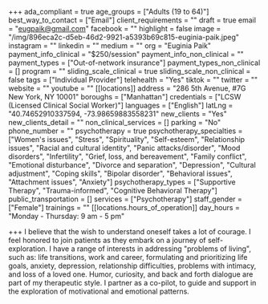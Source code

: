 +++
ada_compliant = true
age_groups = ["Adults (19 to 64)"]
best_way_to_contact = ["Email"]
client_requirements = ""
draft = true
email = "eugpaik@gmail.com"
facebook = ""
highlight = false
image = "/img/896eca2c-d5eb-46d2-9921-a5393b69c815-euginia-paik.jpeg"
instagram = ""
linkedin = ""
medium = ""
org = "Euginia Paik"
payment_info_clinical = "$250/session"
payment_info_non_clinical = ""
payment_types = ["Out-of-network insurance"]
payment_types_non_clinical = []
program = ""
sliding_scale_clinical = true
sliding_scale_non_clinical = false
tags = ["Individual Provider"]
telehealth = "Yes"
tiktok = ""
twitter = ""
website = ""
youtube = ""
[[locations]]
address = "286 5th Avenue, #7G New York, NY 10001"
boroughs = ["Manhattan"]
credentials = ["LCSW (Licensed Clinical Social Worker)"]
languages = ["English"]
latLng = "40.74652910337594, -73.98659883558231"
new_clients = "Yes"
new_clients_detail = ""
non_clinical_services = []
parking = "No"
phone_number = ""
psychotherapy = true
psychotherapy_specialties = ["Women's issues", "Stress", "Spirituality", "Self-esteem", "Relationship issues", "Racial and cultural identity", "Panic attacks/disorder", "Mood disorders", "Infertility", "Grief, loss, and bereavement", "Family conflict", "Emotional disturbance", "Divorce and separation", "Depression", "Cultural adjustment", "Coping skills", "Bipolar disorder", "Behavioral issues", "Attachment issues", "Anxiety"]
psychotherapy_types = ["Supportive Therapy", "Trauma-informed", "Cognitive Behavioral Therapy"]
public_transportation = []
services = ["Psychotherapy"]
staff_gender = ["Female"]
trainings = ""
[[locations.hours_of_operation]]
day_hours = "Monday - Thursday: 9 am - 5 pm"

+++
I believe that the wish to understand oneself takes a lot of courage. I feel honored to join patients as they embark on a journey of self-exploration. I have a range of interests in addressing "problems of living", such as: life transitions, work and career, formulating and prioritizing life goals, anxiety, depression, relationship difficulties, problems with intimacy, and loss of a loved one. Humor, curiosity, and back and forth dialogue are part of my therapeutic style. I partner as a co-pilot, to guide and support in the exploration of motivational and emotional patterns.